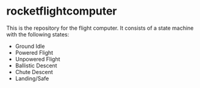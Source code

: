 # rocketflightcomputer

This is the repository for the flight computer. It consists of a state machine with the following states:
- Ground Idle
- Powered Flight
- Unpowered Flight
- Ballistic Descent
- Chute Descent
- Landing/Safe
